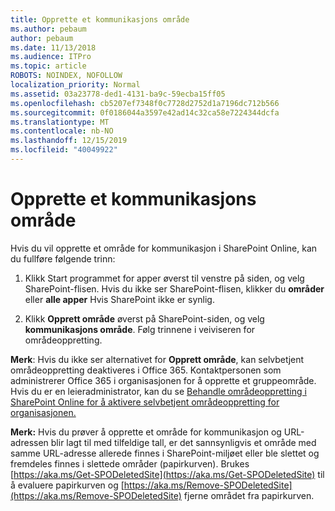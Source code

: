 ```yaml
---
title: Opprette et kommunikasjons område
ms.author: pebaum
author: pebaum
ms.date: 11/13/2018
ms.audience: ITPro
ms.topic: article
ROBOTS: NOINDEX, NOFOLLOW
localization_priority: Normal
ms.assetid: 03a23778-ded1-4131-ba9c-59ecba15ff05
ms.openlocfilehash: cb5207ef7348f0c7728d2752d1a7196dc712b566
ms.sourcegitcommit: 0f0186044a3597e42ad14c32ca58e7224344dcfa
ms.translationtype: MT
ms.contentlocale: nb-NO
ms.lasthandoff: 12/15/2019
ms.locfileid: "40049922"
---
```

# <a name="create-a-communication-site"></a>Opprette et kommunikasjons område

Hvis du vil opprette et område for kommunikasjon i SharePoint Online, kan du fullføre følgende trinn: 
  
1. Klikk Start programmet for apper øverst til venstre på siden, og velg SharePoint-flisen. Hvis du ikke ser SharePoint-flisen, klikker du **områder** eller **alle apper** Hvis SharePoint ikke er synlig. 
    
2. Klikk **Opprett område** øverst på SharePoint-siden, og velg **kommunikasjons område**. Følg trinnene i veiviseren for områdeoppretting. 
    
 **Merk**: Hvis du ikke ser alternativet for **Opprett område**, kan selvbetjent områdeoppretting deaktiveres i Office 365. Kontaktpersonen som administrerer Office 365 i organisasjonen for å opprette et gruppeområde. Hvis du er en leieradministrator, kan du se [Behandle områdeoppretting i SharePoint Online for å aktivere selvbetjent områdeoppretting for organisasjonen.](https://go.microsoft.com/fwlink/?linkid=2018780)
  
 **Merk:** Hvis du prøver å opprette et område for kommunikasjon og URL-adressen blir lagt til med tilfeldige tall, er det sannsynligvis et område med samme URL-adresse allerede finnes i SharePoint-miljøet eller ble slettet og fremdeles finnes i slettede områder (papirkurven). Brukes [https://aka.ms/Get-SPODeletedSite](https://aka.ms/Get-SPODeletedSite) til å evaluere papirkurven og [https://aka.ms/Remove-SPODeletedSite](https://aka.ms/Remove-SPODeletedSite) fjerne området fra papirkurven. 
  

